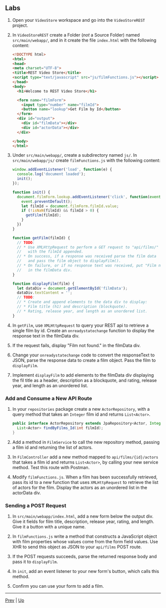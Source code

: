 ## Labs 

1. Open your `VideoStore` workspace and go into the `VideoStoreREST` project.

1. In `VideoStoreREST` create a Folder (_not_ a Source Folder) named `src/main/webapp/`, and in it create the file `index.html` with the following content:

   ```html
   <!DOCTYPE html>
   <html>
   <head>
   <meta charset="UTF-8">
   <title>REST Video Store</title>
   <script type="text/javascript" src="js/filmFunctions.js"></script>
   </head>
   <body>
     <h1>Welcome to REST Video Store</h1>
   
     <form name="filmForm">
       <input type="number" name="filmId">
       <button name="lookup">Get Film by Id</button>
     </form>
     <div id="output">
       <div id="filmData"></div>
       <div id="actorData"></div>
     </div>
   
   </body>
   </html>
   ```

1. Under `src/main/webapp/`, create a subdirectory named `js/`.  In `src/main/webapp/js/` create `filmFunctions.js` with the following content:

   ```javascript
   window.addEventListener('load', function(e) {
     console.log('document loaded');
     init();
   });
   
   function init() {
     document.filmForm.lookup.addEventListener('click', function(event) {
       event.preventDefault();
       let filmId = document.filmForm.filmId.value;
       if (!isNaN(filmId) && filmId > 0) {
         getFilm(filmId);
       }
     })
   }
   
   function getFilm(filmId) {
     // TODO:
     // * Use XMLHttpRequest to perform a GET request to "api/films/"
     //   with the filmId appended.
     // * On success, if a response was received parse the film data
     //   and pass the film object to displayFilm().
     // * On failure, or if no response text was received, put "Film not found" 
     //   in the filmData div.
   }
   
   function displayFilm(film) {
     let dataDiv = document.getElementById('filmData');
     dataDiv.textContent = '';
     // TODO:
     // * Create and append elements to the data div to display:
     // * Film title (h1) and description (blockquote).
     // * Rating, release year, and length as an unordered list.
   }
   ```

1. In `getFilm`, use `XMLHttpRequest` to query your REST api to retrieve a single film by id.  Create an `onreadystatechange` function to display the response text in the filmData div.

1. If the request fails, display "Film not found." in the filmData div.

1. Change your `onreadystatechange` code to convert the responseText to JSON, parse the response data to create a film object.  Pass the film to `displayFilm`.

1. Implement `displayFilm` to add elements to the filmData div displaying the fil title as a header, description as a blockquote, and rating, release year, and length as an unordered list.

### Add and Consume a New API Route

1. In your `repositories` package create a new `ActorRepository`, with a query method that takes an `Integer` film id and returns `List<Actor>`.

   ```java
   public interface ActorRepository extends JpaRepository<Actor, Integer> {
     List<Actor> findByFilms_Id(int filmId);
   }
   ```

1. Add a method in `FilmService` to call the new repository method, passing a film id and returning the list of actors.

1. In `FilmController` add a new method mapped to `api/films/{id}/actors` that takes a film id and returns `List<Actor>`, by calling your new service method.  Test this route with Postman.

1. Modify `filmFunctions.js`.  When a film has been successfully retrieved, pass its id to a new function that uses `XMLHttpRequest` to retrieve the list of actors for the film.  Display the actors as an unordered list in the actorData div.

### Sending a POST Request

1. In `src/main/webapp/index.html`, add a new form below the output div.  Give it fields for film title, description, release year, rating, and length.  Give it a button with a unique name.

1. In `filmFunctions.js` write a method that constructs a JavaScript object with film properties whose values come from the form field values.  Use XHR to send this object as JSON to your `api/films` POST route.

1. If the POST requests succeeds, parse the returned response body and pass it to `displayFilm`.

1. In `init`, add an event listener to your new form's button, which calls this method.

1. Confirm you can use your form to add a film.

<hr>

[Prev](post.md) | [Up](README.md)


